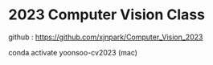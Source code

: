 # 2023 Computer Vision Class

github : https://github.com/xjnpark/Computer_Vision_2023

conda activate yoonsoo-cv2023 (mac)